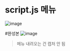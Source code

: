 # script.js 메뉴
![image](https://user-images.githubusercontent.com/102707447/161181169-cec42979-1c0d-4f7c-b63f-9aad13086cf1.png)

#완성본
![image](https://user-images.githubusercontent.com/102707447/161181642-8721b425-3933-4dc8-ac6b-3f5d2eb8eea8.png)
> 메뉴 내려오는 건 캡처 안 됨

